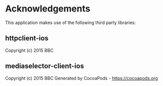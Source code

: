 # Acknowledgements
This application makes use of the following third party libraries:

## httpclient-ios

Copyright (c) 2015 BBC

## mediaselector-client-ios

Copyright (c) 2015 BBC
Generated by CocoaPods - https://cocoapods.org
